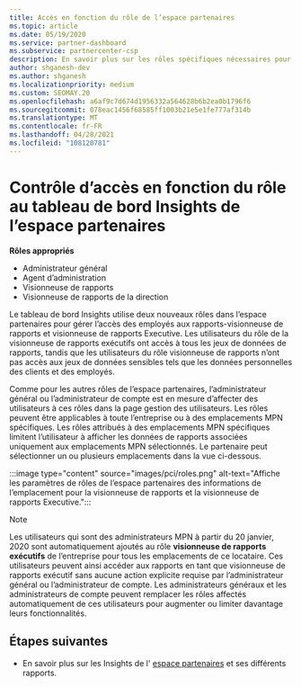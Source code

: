 ```yaml
---
title: Accès en fonction du rôle de l’espace partenaires
ms.topic: article
ms.date: 05/19/2020
ms.service: partner-dashboard
ms.subservice: partnercenter-csp
description: En savoir plus sur les rôles spécifiques nécessaires pour voir les rapports de l’espace partenaires. Celles-ci incluent les rôles de visionneuse de rapports Executive et de visionneuse de rapports.
author: shganesh-dev
ms.author: shganesh
ms.localizationpriority: medium
ms.custom: SEOMAY.20
ms.openlocfilehash: a6af9c7d674d1956332a564628b6b2ea0b1796f6
ms.sourcegitcommit: 078eac1456f68585ff1003b21e5e1fe777af314b
ms.translationtype: MT
ms.contentlocale: fr-FR
ms.lasthandoff: 04/28/2021
ms.locfileid: "108120781"
---
```

# <a name="role-based-access-control-to-the-partner-center-insights-dashboard"></a>Contrôle d’accès en fonction du rôle au tableau de bord Insights de l’espace partenaires

**Rôles appropriés**

- Administrateur général
- Agent d’administration
- Visionneuse de rapports
- Visionneuse de rapports de la direction

Le tableau de bord Insights utilise deux nouveaux rôles dans l’espace partenaires pour gérer l’accès des employés aux rapports-visionneuse de rapports et visionneuse de rapports Executive.  Les utilisateurs du rôle de la visionneuse de rapports exécutifs ont accès à tous les jeux de données de rapports, tandis que les utilisateurs du rôle visionneuse de rapports n’ont pas accès aux jeux de données sensibles tels que les données personnelles des clients et des employés.  

Comme pour les autres rôles de l’espace partenaires, l’administrateur général ou l’administrateur de compte est en mesure d’affecter des utilisateurs à ces rôles dans la page gestion des utilisateurs. Les rôles peuvent être applicables à toute l’entreprise ou à des emplacements MPN spécifiques. Les rôles attribués à des emplacements MPN spécifiques limitent l’utilisateur à afficher les données de rapports associées uniquement aux emplacements MPN sélectionnés. Le partenaire peut sélectionner un ou plusieurs emplacements dans la vue ci-dessous.

:::image type="content" source="images/pci/roles.png" alt-text="Affiche les paramètres de rôles de l’espace partenaires des informations de l’emplacement pour la visionneuse de rapports et la visionneuse de rapports Executive.":::

>[!Note]
> Les utilisateurs qui sont des administrateurs MPN à partir du 20 janvier, 2020 sont automatiquement ajoutés au rôle **visionneuse de rapports exécutifs** de l’entreprise pour tous les emplacements de ce locataire. Ces utilisateurs peuvent ainsi accéder aux rapports en tant que visionneuse de rapports exécutif sans aucune action explicite requise par l’administrateur général ou l’administrateur de compte. Les administrateurs généraux et les administrateurs de compte peuvent remplacer les rôles affectés automatiquement de ces utilisateurs pour augmenter ou limiter davantage leurs fonctionnalités.

## <a name="next-steps"></a>Étapes suivantes

- En savoir plus sur les Insights de l' [espace partenaires](partner-center-insights.md) et ses différents rapports.
